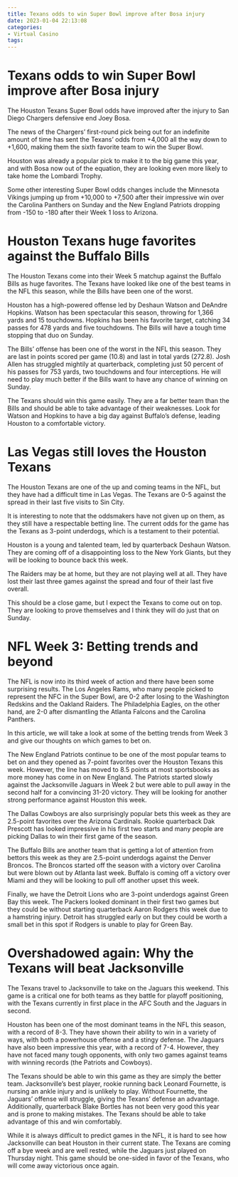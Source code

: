 ```yaml
---
title: Texans odds to win Super Bowl improve after Bosa injury
date: 2023-01-04 22:13:08
categories:
- Virtual Casino
tags:
---
```



#  Texans odds to win Super Bowl improve after Bosa injury

The Houston Texans Super Bowl odds have improved after the injury to San Diego Chargers defensive end Joey Bosa.

The news of the Chargers’ first-round pick being out for an indefinite amount of time has sent the Texans’ odds from +4,000 all the way down to +1,600, making them the sixth favorite team to win the Super Bowl.

Houston was already a popular pick to make it to the big game this year, and with Bosa now out of the equation, they are looking even more likely to take home the Lombardi Trophy.

Some other interesting Super Bowl odds changes include the Minnesota Vikings jumping up from +10,000 to +7,500 after their impressive win over the Carolina Panthers on Sunday and the New England Patriots dropping from -150 to -180 after their Week 1 loss to Arizona.

#  Houston Texans huge favorites against the Buffalo Bills

The Houston Texans come into their Week 5 matchup against the Buffalo Bills as huge favorites. The Texans have looked like one of the best teams in the NFL this season, while the Bills have been one of the worst.

Houston has a high-powered offense led by Deshaun Watson and DeAndre Hopkins. Watson has been spectacular this season, throwing for 1,366 yards and 15 touchdowns. Hopkins has been his favorite target, catching 34 passes for 478 yards and five touchdowns. The Bills will have a tough time stopping that duo on Sunday.

The Bills’ offense has been one of the worst in the NFL this season. They are last in points scored per game (10.8) and last in total yards (272.8). Josh Allen has struggled mightily at quarterback, completing just 50 percent of his passes for 753 yards, two touchdowns and four interceptions. He will need to play much better if the Bills want to have any chance of winning on Sunday.

The Texans should win this game easily. They are a far better team than the Bills and should be able to take advantage of their weaknesses. Look for Watson and Hopkins to have a big day against Buffalo’s defense, leading Houston to a comfortable victory.

#  Las Vegas still loves the Houston Texans

The Houston Texans are one of the up and coming teams in the NFL, but they have had a difficult time in Las Vegas. The Texans are 0-5 against the spread in their last five visits to Sin City.

It is interesting to note that the oddsmakers have not given up on them, as they still have a respectable betting line. The current odds for the game has the Texans as 3-point underdogs, which is a testament to their potential.

Houston is a young and talented team, led by quarterback Deshaun Watson. They are coming off of a disappointing loss to the New York Giants, but they will be looking to bounce back this week.

The Raiders may be at home, but they are not playing well at all. They have lost their last three games against the spread and four of their last five overall.

This should be a close game, but I expect the Texans to come out on top. They are looking to prove themselves and I think they will do just that on Sunday.

#  NFL Week 3: Betting trends and beyond

The NFL is now into its third week of action and there have been some surprising results. The Los Angeles Rams, who many people picked to represent the NFC in the Super Bowl, are 0-2 after losing to the Washington Redskins and the Oakland Raiders. The Philadelphia Eagles, on the other hand, are 2-0 after dismantling the Atlanta Falcons and the Carolina Panthers.

In this article, we will take a look at some of the betting trends from Week 3 and give our thoughts on which games to bet on.

The New England Patriots continue to be one of the most popular teams to bet on and they opened as 7-point favorites over the Houston Texans this week. However, the line has moved to 8.5 points at most sportsbooks as more money has come in on New England. The Patriots started slowly against the Jacksonville Jaguars in Week 2 but were able to pull away in the second half for a convincing 31-20 victory. They will be looking for another strong performance against Houston this week.

The Dallas Cowboys are also surprisingly popular bets this week as they are 2.5-point favorites over the Arizona Cardinals. Rookie quarterback Dak Prescott has looked impressive in his first two starts and many people are picking Dallas to win their first game of the season.

The Buffalo Bills are another team that is getting a lot of attention from bettors this week as they are 2.5-point underdogs against the Denver Broncos. The Broncos started off the season with a victory over Carolina but were blown out by Atlanta last week. Buffalo is coming off a victory over Miami and they will be looking to pull off another upset this week.

Finally, we have the Detroit Lions who are 3-point underdogs against Green Bay this week. The Packers looked dominant in their first two games but they could be without starting quarterback Aaron Rodgers this week due to a hamstring injury. Detroit has struggled early on but they could be worth a small bet in this spot if Rodgers is unable to play for Green Bay.

#  Overshadowed again: Why the Texans will beat Jacksonville

The Texans travel to Jacksonville to take on the Jaguars this weekend. This game is a critical one for both teams as they battle for playoff positioning, with the Texans currently in first place in the AFC South and the Jaguars in second.

Houston has been one of the most dominant teams in the NFL this season, with a record of 8-3. They have shown their ability to win in a variety of ways, with both a powerhouse offense and a stingy defense. The Jaguars have also been impressive this year, with a record of 7-4. However, they have not faced many tough opponents, with only two games against teams with winning records (the Patriots and Cowboys).

The Texans should be able to win this game as they are simply the better team. Jacksonville’s best player, rookie running back Leonard Fournette, is nursing an ankle injury and is unlikely to play. Without Fournette, the Jaguars’ offense will struggle, giving the Texans’ defense an advantage. Additionally, quarterback Blake Bortles has not been very good this year and is prone to making mistakes. The Texans should be able to take advantage of this and win comfortably.

While it is always difficult to predict games in the NFL, it is hard to see how Jacksonville can beat Houston in their current state. The Texans are coming off a bye week and are well rested, while the Jaguars just played on Thursday night. This game should be one-sided in favor of the Texans, who will come away victorious once again.